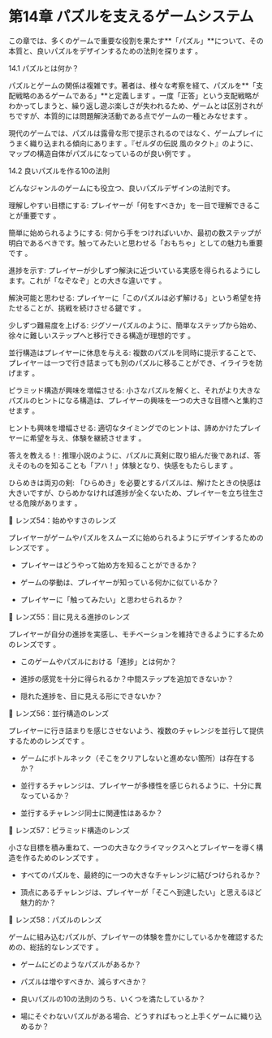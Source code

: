 # 第14章 パズルを支えるゲームシステム

この章では、多くのゲームで重要な役割を果たす**「パズル」**について、その本質と、良いパズルをデザインするための法則を探ります 。

14.1 パズルとは何か？

パズルとゲームの関係は複雑です。著者は、様々な考察を経て、パズルを**「支配戦略のあるゲームである」**と定義します 。一度「正答」という支配戦略がわかってしまうと、繰り返し遊ぶ楽しさが失われるため、ゲームとは区別されがちですが、本質的には問題解決活動である点でゲームの一種とみなせます 。

現代のゲームでは、パズルは露骨な形で提示されるのではなく、ゲームプレイにうまく織り込まれる傾向にあります 。『ゼルダの伝説 風のタクト』のように、マップの構造自体がパズルになっているのが良い例です 。

14.2 良いパズルを作る10の法則

どんなジャンルのゲームにも役立つ、良いパズルデザインの法則です。

理解しやすい目標にする: プレイヤーが「何をすべきか」を一目で理解できることが重要です 。

簡単に始められるようにする: 何から手をつければいいか、最初の数ステップが明白であるべきです。触ってみたいと思わせる「おもちゃ」としての魅力も重要です 。

進捗を示す: プレイヤーが少しずつ解決に近づいている実感を得られるようにします。これが「なぞなぞ」との大きな違いです 。

解決可能と思わせる: プレイヤーに「このパズルは必ず解ける」という希望を持たせることが、挑戦を続けさせる鍵です 。

少しずつ難易度を上げる: ジグソーパズルのように、簡単なステップから始め、徐々に難しいステップへと移行できる構造が理想的です 。

並行構造はプレイヤーに休息を与える: 複数のパズルを同時に提示することで、プレイヤーは一つで行き詰まっても別のパズルに移ることができ、イライラを防げます 。

ピラミッド構造が興味を増幅させる: 小さなパズルを解くと、それがより大きなパズルのヒントになる構造は、プレイヤーの興味を一つの大きな目標へと集約させます 。

ヒントも興味を増幅させる: 適切なタイミングでのヒントは、諦めかけたプレイヤーに希望を与え、体験を継続させます 。

答えを教える！: 推理小説のように、パズルに真剣に取り組んだ後であれば、答えそのものを知ることも「アハ！」体験となり、快感をもたらします 。

ひらめきは両刃の剣: 「ひらめき」を必要とするパズルは、解けたときの快感は大きいですが、ひらめかなければ進捗が全くないため、プレイヤーを立ち往生させる危険があります 。

💎 レンズ54：始めやすさのレンズ

プレイヤーがゲームやパズルをスムーズに始められるようにデザインするためのレンズです 。

* プレイヤーはどうやって始め方を知ることができるか？

* ゲームの挙動は、プレイヤーが知っている何かに似ているか？

* プレイヤーに「触ってみたい」と思わせられるか？

💎 レンズ55：目に見える進捗のレンズ

プレイヤーが自分の進捗を実感し、モチベーションを維持できるようにするためのレンズです 。

* このゲームやパズルにおける「進捗」とは何か？

* 進捗の感覚を十分に得られるか？中間ステップを追加できないか？

* 隠れた進捗を、目に見える形にできないか？

💎 レンズ56：並行構造のレンズ

プレイヤーに行き詰まりを感じさせないよう、複数のチャレンジを並行して提供するためのレンズです 。

* ゲームにボトルネック（そこをクリアしないと進めない箇所）は存在するか？

* 並行するチャレンジは、プレイヤーが多様性を感じられるように、十分に異なっているか？

* 並行するチャレンジ同士に関連性はあるか？

💎 レンズ57：ピラミッド構造のレンズ

小さな目標を積み重ねて、一つの大きなクライマックスへとプレイヤーを導く構造を作るためのレンズです 。

* すべてのパズルを、最終的に一つの大きなチャレンジに結びつけられるか？

* 頂点にあるチャレンジは、プレイヤーが「そこへ到達したい」と思えるほど魅力的か？

💎 レンズ58：パズルのレンズ

ゲームに組み込むパズルが、プレイヤーの体験を豊かにしているかを確認するための、総括的なレンズです 。

* ゲームにどのようなパズルがあるか？

* パズルは増やすべきか、減らすべきか？

* 良いパズルの10の法則のうち、いくつを満たしているか？

* 場にそぐわないパズルがある場合、どうすればもっと上手くゲームに織り込めるか？



